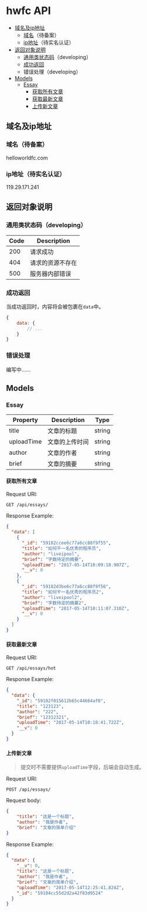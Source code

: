 # hwfc API

- [域名及ip地址](#域名及ip地址)
  - [域名](#域名)（待备案）
  - [ip地址](#ip地址)（待实名认证）
- [返回对象说明](#返回对象说明)
  - [通用类状态码](#通用类状态码)（developing）
  - [成功返回](#成功返回)
  - 错误处理（developing）
- [Models](#Models)
  - [Essay](#Essay)
    - [获取所有文章](#获取所有文章)
    - [获取最新文章](#获取最新文章)
    - [上传新文章](#上传新文章)

<a name="域名及ip地址"></a>

## 域名及ip地址

<a name="域名"></a>

### 域名（待备案）

helloworldfc.com

<a name="ip地址"></a>

### ip地址（待实名认证）

119.29.171.241

<a name="返回对象说明"></a>

## 返回对象说明

<a name="通用类状态码"></a>

### 通用类状态码（developing）

| Code | Description |
|------|-------------|
|200|请求成功|
|404|请求的资源不存在|
|500|服务器内部错误|

<a name="成功返回"></a>

### 成功返回

当成功返回时，内容将会被包裹在`data`中。

```javascript
{
    data: {
        // ...
    }
}
```

<a name="错误处理"></a>

### 错误处理

编写中……

<a name="Models"></a>

## Models

<a name="Essay"></a>

### Essay

| Property | Description | Type |
|----------|-------------|------|
|title|文章的标题|string|
|uploadTime|文章的上传时间|string|
|author|文章的作者|string|
|brief|文章的摘要|string|

<a name="获取所有文章"></a>

#### 获取所有文章

Request URI:

```http
GET /api/essays/
```

Response Example:

```json
{
  "data": [
    {
      "_id": "59182ccee6c77a6cc88f9f55",
      "title": "如何干一名优秀的程序员",
      "author": "liveipool",
      "brief": "字数待定的摘要",
      "uploadTime": "2017-05-14T10:09:18.907Z",
      "__v": 0
    },
    {
      "_id": "59182d3be6c77a6cc88f9f56",
      "title": "如何干一名优秀的程序员2",
      "author": "liveipool2",
      "brief": "字数待定的摘要2",
      "uploadTime": "2017-05-14T10:11:07.310Z",
      "__v": 0
    }
  ]
}
```

<a name="获取最新文章"></a>

#### 获取最新文章

Request URI:

```http
GET /api/essays/hot
```

Response Example:

```json
{
  "data": {
    "_id": "59182f015612b65c44664af0",
    "title": "123123",
    "author": "222",
    "brief": "12312321",
    "uploadTime": "2017-05-14T10:18:41.722Z",
    "__v": 0
  }
}
```

<a name="上传新文章"></a>

#### 上传新文章

> 提交时不需要提供`uploadTime`字段，后端会自动生成。

Request URI:

```http
POST /api/essays/
```

Request body:

```json
{
    "title": "这是一个标题",
    "author": "我是作者",
    "brief": "文章的简单介绍"
}
```

Response Example:

```json
{
  "data": {
    "__v": 0,
    "title": "这是一个标题",
    "author": "我是作者",
    "brief": "文章的简单介绍",
    "uploadTime": "2017-05-14T12:25:41.824Z",
    "_id": "59184cc55d2d2a42f83d9524"
  }
}
```
